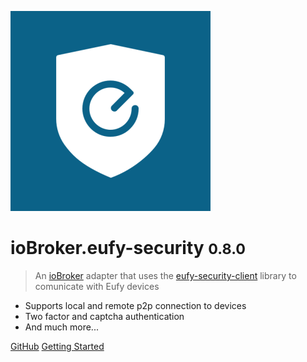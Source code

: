 ![logo](_media/eufy-security.png)

# ioBroker.eufy-security <small>0.8.0</small>

> An [ioBroker](https://www.iobroker.net) adapter that uses the [eufy-security-client](https://github.com/bropat/eufy-security-client) library to comunicate with Eufy devices

- Supports local and remote p2p connection to devices
- Two factor and captcha authentication
- And much more...

[GitHub](https://github.com/bropat/ioBroker.eufy-security/)
[Getting Started](#iobrokereufy-security)